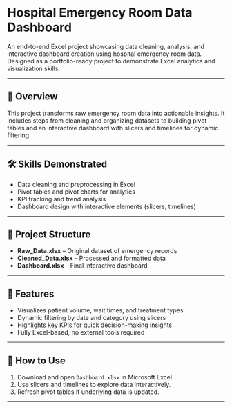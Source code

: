 # Hospital Emergency Room Data Dashboard

An end-to-end Excel project showcasing data cleaning, analysis, and interactive dashboard creation using hospital emergency room data. Designed as a portfolio-ready project to demonstrate Excel analytics and visualization skills.

---

## 📌 Overview
This project transforms raw emergency room data into actionable insights. It includes steps from cleaning and organizing datasets to building pivot tables and an interactive dashboard with slicers and timelines for dynamic filtering.

---

## 🛠 Skills Demonstrated
- Data cleaning and preprocessing in Excel  
- Pivot tables and pivot charts for analytics  
- KPI tracking and trend analysis  
- Dashboard design with interactive elements (slicers, timelines)  

---

## 📂 Project Structure
- **Raw_Data.xlsx** – Original dataset of emergency records  
- **Cleaned_Data.xlsx** – Processed and formatted data  
- **Dashboard.xlsx** – Final interactive dashboard  

---

## 🚀 Features
- Visualizes patient volume, wait times, and treatment types  
- Dynamic filtering by date and category using slicers  
- Highlights key KPIs for quick decision-making insights  
- Fully Excel-based, no external tools required  

---

## 🔧 How to Use
1. Download and open `Dashboard.xlsx` in Microsoft Excel.  
2. Use slicers and timelines to explore data interactively.  
3. Refresh pivot tables if underlying data is updated.  

---


